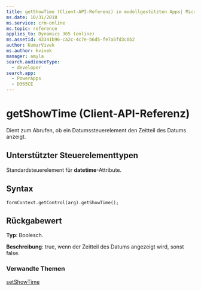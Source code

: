 ```yaml
---
title: getShowTime (Client-API-Referenz) in modellgestützten Apps| MicrosoftDocs
ms.date: 10/31/2018
ms.service: crm-online
ms.topic: reference
applies_to: Dynamics 365 (online)
ms.assetid: 43341b96-ca2c-4c7e-b6d5-fe7a5fd3c8b2
author: KumarVivek
ms.author: kvivek
manager: amyla
search.audienceType:
  - developer
search.app:
  - PowerApps
  - D365CE
---
```

# <a name="getshowtime-client-api-reference"></a>getShowTime (Client-API-Referenz)



Dient zum Abrufen, ob ein Datumssteuerelement den Zeitteil des Datums anzeigt. 

## <a name="control-types-supported"></a>Unterstützter Steuerelementtypen

Standardsteuerelement für **datetime**-Attribute.

## <a name="syntax"></a>Syntax

`formContext.getControl(arg).getShowTime();`

## <a name="return-value"></a>Rückgabewert

**Typ**: Boolesch.

**Beschreibung**: true, wenn der Zeitteil des Datums angezeigt wird, sonst false.

### <a name="related-topics"></a>Verwandte Themen

[setShowTime](setShowTime.md)

